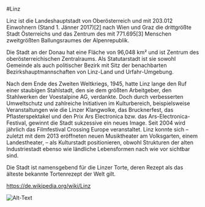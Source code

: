 ﻿#Linz

Linz ist die Landeshauptstadt von Oberösterreich und mit 203.012 Einwohnern (Stand 1. Jänner 2017)[2] nach Wien und Graz die drittgrößte Stadt Österreichs und das Zentrum des mit 771.695[3] Menschen zweitgrößten Ballungsraumes der Alpenrepublik.

Die Stadt an der Donau hat eine Fläche von 96,048 km² und ist Zentrum des oberösterreichischen Zentralraums. Als Statutarstadt ist sie sowohl Gemeinde als auch politischer Bezirk mit Sitz der benachbarten Bezirkshauptmannschaften von Linz-Land und Urfahr-Umgebung.

Nach dem Ende des Zweiten Weltkriegs, 1945, hatte Linz lange den Ruf einer staubigen Stahlstadt, den sie dem größten Arbeitgeber, den Stahlwerken der Voestalpine AG, verdankte. Doch durch verbesserten Umweltschutz und zahlreiche Initiativen im Kulturbereich, beispielsweise Veranstaltungen wie die Linzer Klangwolke, das Brucknerfest, das Pflasterspektakel und den Prix Ars Electronica bzw. das Ars-Electronica-Festival, gewinnt die Stadt sukzessive ein neues Image. Seit 2004 wird jährlich das Filmfestival Crossing Europe veranstaltet. Linz konnte sich – zuletzt mit dem 2013 eröffneten neuen Musiktheater am Volksgarten, einem Landestheater, – als Kulturstadt positionieren, obwohl Strukturen der alten Industriestadt ebenso wie ländliche Lebensformen nach wie vor sichtbar sind.

Die Stadt ist namensgebend für die Linzer Torte, deren Rezept als das älteste bekannte Tortenrezept der Welt gilt. 

https://de.wikipedia.org/wiki/Linz

![Alt-Text](C:\Users\Lukas\Documents\GitHub\CE_UE_WS17_A4-2\k01555740/lizenzfreie-bilder-fotos.jpg)